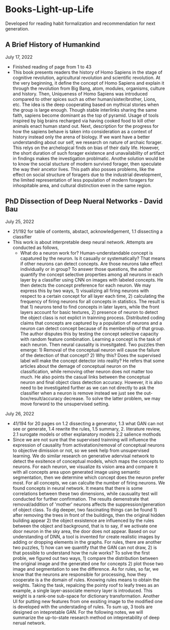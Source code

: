 # Books-Light-up-Life
Developed for reading habit formalization and recommendation for next generation.


## A Brief History of Humankind

July 17, 2022 
- Finished reading of page from 1 to 43
- This book presents readers the history of Homo Sapiens in the stage of cognitive revolution, agricultural revolution and scientific revolution. At the very beginning, it define the concept of Homo Sapiens and explain it through the revolution from Big Bang, atom, modules, organisms, culture and history. Then, Uniqueness of Homo Sapiens was introduced compared to other spices such as other human/sister/brother, Lions, etc. The idea is the deep cooperating based on mythical stories when the group is large enough. Though stable interlinks sharing the same faith, sapiens become dominant as the top of pyramid. Usage of tools inspired by big brains recharged via having cooked food to kill other animals enact human stand out. Next, description for the progress for how the sapiens behave is taken into consideration as a context of history instead only the arena of biology. If we want have a better understanding about our self, we research on nature of archaic forager. This relys on the archelogical finds on bias of their daily life. However, the short duration of such forager existence and unavailability of artifact in findings makes the investigation problmatic. Anothe solution would be to know the social stucture of modern survived forager, then speculate the way their ancetor lives. This path also posses problems, like the effect on social structure of foragers due to the industrial development, the limited representation of less population of modern foragers for inhospitable area, and cultural distinction even in the same region. 

## PhD Dissection of Deep Nueral Networks - David Bau

July 25, 2022
- 21/192 for table of contents, abstact, acknowledgement, 1.1 dissecting a classifier 
- This work is about interpretable deep neural network. Attempts are conducted as follows,
	- What do a neuron work for? Human-understandable concept is capatured by the neuron. Is it casually or 
		systematically? That means if other neurons can detect concepts. Are those 
		neurons take effect individually or in group? To answer those questions, the author quantify
		the concept selective properties among all neurons in each layer by a classifier using CNN on
		images with labeled concepts. He then detects the concept preference for each neuron. We may express
		this by two ways, 1) visualizing all firing neurons with respect to a certain concept for all layer each time,
		2) calculating the frequency of firing neurons for all concepts in statistics. The result is that 1) neurons tend to 
		find concepts in later layers, while the front layers account for basic textures, 2) presence of neuron to detect
		the object class is not explict in trainning process. Distributed coding claims that concepts are captured
		by a population of neurons and a neuron can detect concept because of its membership of that group. The author
		disputes this by testing the concept selective capacity with random feature combination. Learning a concept is the 
		task of each neuron. Then neural causality is invesitgated. Two puzzles then emerge: 1) Removal of the conceptual 
		neuron will cause the failure of the 
		detection of that concept? 2) Why this? Does the supervised label will make the concept detector into reality?
		He refers that some articles about the demage of conceptual neuron on the classification, while removing other 
		neuron does not matter too much. He also points the casual links between the conceptual neuron and final object
		class detection accuracy. However, it is also need to be investigated further as we can not directly to ask the 
		classifier when a neuron is remove instead we just see the out-box/result/accuracy decrease. To solve the latter 
		problem, we may move forword to the unsupervised setting.

July 26, 2022
- 41/194 for 20 pages on 1.2 dissecting a generator, 1.3 what GAN can not see or generate, 1.4 rewrite the rules, 1.5 summary, 
	2. literature review, 2.1 surogate models or other explanatory models 2.2 salience mothods
- Since we are not sure that the supervised trainning will influence the expression of causality from activatation/removal of
	 conceptual neurons to objective dimission or not, so we seek help from unsupervised learning. We do similar research 
	 on generative adervisal network to detect the exsitence of conceptual models, which maps the concepts to neurons. 
	 For each neuron, we visualize its vision area and compare it with all concepts area upon generated image using semantic
	 segmentation, then we determine which concept does the neuron prefer most. For all concepts, we can calculte the number
	 of firing neurons. We found concepts in neural network. It means that there is some correlations between these two dimensions, 
	 while causuality test will conducted for further confirmation. The results demenstrate that removal/addition of 'mother' 
	 neurons affects the suppression/generation of object class. To dig deeper, two fascinating things can be found 1) after 
	 removing the trees in front of the buildings, then the original hidden building appear 2) the object exsistence are 
	 influenced by the rules between the object and background, that is to say, if we activate one door neuron in the sky area,
	 the door does not appear. Based on our understanding of DNN, a tool is invented for create realistic images by adding or 
	 dropping elements in the graphs. For rules, there are another two puzzles, 1) how can we quantify that the GAN can not 
	 draw, 2) is that possible to understand how the rule works? To solve the first proble, we figured out two ways, 1) compare
	 the distribution between the original image and the generated one for concepts 2) plot those two image and segmentation to
	 see the difference. As for rules, so far, we know that the neurons are responsible for processing, how they cooperate is 
	 a the domain of rules. Knowing rules means to obtain the weights. Taking the task, repalcing the pointy roof to leafy trees
	 as an example, a single layer-associate memory layer is introduced. This weight is a rank-one sub-space for dictionary 
	 transformation. Another UI for putting new features from one exsiting image to the modified one is developed with the 
	 understading of rules. To sum up, 3 tools are designed on intepretable GAN. For the following notes, we will summarize the 
	 up-to-state research method on intepretability of deep nerual network. 
	 